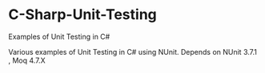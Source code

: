 # C-Sharp-Unit-Testing
Examples of Unit Testing in C#

Various examples of Unit Testing in C# using NUnit. 
Depends on NUnit 3.7.1
, Moq 4.7.X
